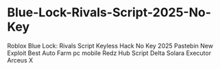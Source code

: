 # Blue-Lock-Rivals-Script-2025-No-Key
Roblox Blue Lock: Rivals Script Keyless Hack No Key 2025 Pastebin New Exploit Best Auto Farm pc mobile Redz Hub Script Delta Solara Executor Arceus X
